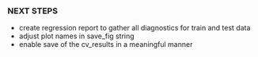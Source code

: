 ### NEXT STEPS

- create regression report to gather all diagnostics for train and test data
- adjust plot names in save_fig string
- enable save of the cv_results in a meaningful manner
